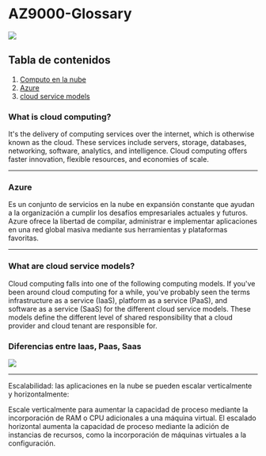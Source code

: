 # AZ9000-Glossary


![](https://media1.tenor.com/images/fa3b3379364551d9100a544850f1bf70/tenor.gif?itemid=10968092)


## Tabla de contenidos
1. [Computo en la nube](#azure)
2. [Azure](#azure)
3. [cloud service models](#service-models)


### What is cloud computing?

It's the delivery of computing services over the internet, which is otherwise known as the cloud. These services include servers, storage, databases, networking, software, analytics, and intelligence. Cloud computing offers faster innovation, flexible resources, and economies of scale.
***

### Azure
Es un conjunto de servicios en la nube en expansión constante que ayudan a la organización a cumplir los desafíos empresariales actuales y futuros. Azure ofrece la libertad de compilar, administrar e implementar aplicaciones en una red global masiva mediante sus herramientas y plataformas favoritas.
***

### What are cloud service models?
Cloud computing falls into one of the following computing models. If you've been around cloud computing for a while, you've probably seen the terms infrastructure as a service (IaaS), platform as a service (PaaS), and software as a service (SaaS) for the different cloud service models. These models define the different level of shared responsibility that a cloud provider and cloud tenant are responsible for.

### Diferencias entre Iaas, Paas, Saas

![](https://docs.microsoft.com/en-us/learn/azure-fundamentals/intro-to-azure-fundamentals/media/iaas-paas-saas-expanded.png#lightbox)

***

Escalabilidad: las aplicaciones en la nube se pueden escalar verticalmente y horizontalmente:

Escale verticalmente para aumentar la capacidad de proceso mediante la incorporación de RAM o CPU adicionales a una máquina virtual.
El escalado horizontal aumenta la capacidad de proceso mediante la adición de instancias de recursos, como la incorporación de máquinas virtuales a la configuración.
